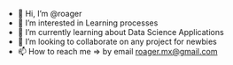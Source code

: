 - 👋 Hi, I’m @roager
- 👀 I’m interested in Learning processes
- 🌱 I’m currently learning about Data Science Applications
- 💞️ I’m looking to collaborate on any project for newbies
- 📫 How to reach me => by email roager.mx@gmail.com

<!---
roager/roager is a ✨ special ✨ repository because its `README.md` (this file) appears on your GitHub profile.
You can click the Preview link to take a look at your changes.
--->
